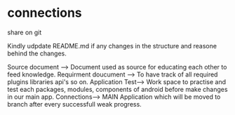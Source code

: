 # connections
share on git 

Kindly udpdate README.md if any changes in the structure and reasone behind the changes.

Source document --> Document used as source for educating each other to feed knowledge.
Requirment doucument --> To have track of all required plugins libraries api's so on.
Application Test--> Work space to practise and test each packages, modules, components of android before make changes in our main app.
Connections--> MAIN Application which will be moved to branch after every successfull weak progress.





